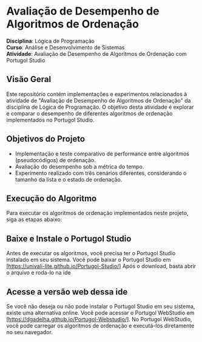 # Avaliação de Desempenho de Algoritmos de Ordenação  

**Disciplina**: Lógica de Programação  
**Curso**: Análise e Desenvolvimento de Sistemas    
**Atividade**: Avaliação de Desempenho de Algoritmos de Ordenação com Portugol Studio  

## Visão Geral
Este repositório contém implementações e experimentos relacionados à atividade de "Avaliação de Desempenho de Algoritmos de Ordenação" da disciplina de Lógica de Programação. O objetivo desta atividade é explorar e comparar o desempenho de diferentes algoritmos de ordenação implementados no Portugol Studio.

## Objetivos do Projeto
- Implementação e teste comparativo de performance entre algoritmos (pseudocódigos) de ordenação.
- Avaliação do desempenho sob a métrica do tempo.
- Experimento realizado com três cenários diferentes, considerando o tamanho da lista e o estado de ordenação.

## Execução do Algoritmo
Para executar os algoritmos de ordenação implementados neste projeto, siga as etapas abaixo:

## Baixe e Instale o Portugol Studio
Antes de executar os algoritmos, você precisa ter o Portugol Studio instalado em seu sistema. Você pode baixar o Portugol Studio em 
[https://univali-lite.github.io/Portugol-Studio/]
Após o download, basta abrir o arquivo e roda-lo na ide

## Acesse a versão web dessa ide
Se você não deseja ou não pode instalar o Portugol Studio em seu sistema, existe uma alternativa online. Você pode acessar o Portugol WebStudio em [https://dgadelha.github.io/Portugol-Webstudio/].
No Portugol WebStudio, você pode carregar os algoritmos de ordenação e executá-los diretamente no seu navegador.


